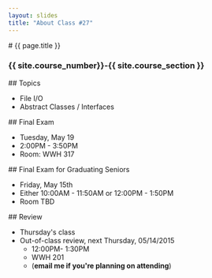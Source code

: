 ```yaml
---
layout: slides
title: "About Class #27"
---
```

<section markdown="block" class="intro-slide">
# {{ page.title }}

### {{ site.course_number}}-{{ site.course_section }}

<p><small></small></p>
</section>

<section markdown="block">
## Topics

* File I/O
* Abstract Classes / Interfaces
</section>


<section markdown="block">
## Final Exam

* Tuesday, May 19
* 2:00PM - 3:50PM
* Room: WWH 317

</section>

<section markdown="block">
## Final Exam for Graduating Seniors

* Friday, May 15th
* Either 10:00AM - 11:50AM or 12:00PM - 1:50PM
* Room TBD

</section>

<section markdown="block">
## Review

* Thursday's class
* Out-of-class review, next Thursday, 05/14/2015 
	* 12:00PM- 1:30PM
	* WWH 201
	* (__email me if you're planning on attending__)

</section>


